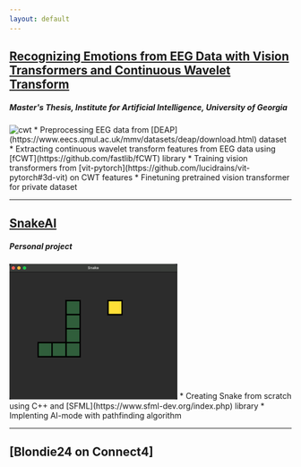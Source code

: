 ```yaml
---
layout: default
---
```


## [Recognizing Emotions from EEG Data with Vision Transformers and Continuous Wavelet Transform](https://github.com/agustin-lorenzo/emotion-recognition-thesis)
##### *Master's Thesis, Institute for Artificial Intelligence, University of Georgia*
<img src="figures/cwt.gif" alt="cwt" style="width:300px;"/>
* Preprocessing EEG data from [DEAP](https://www.eecs.qmul.ac.uk/mmv/datasets/deap/download.html) dataset
* Extracting continuous wavelet transform features from EEG data using [fCWT](https://github.com/fastlib/fCWT) library
* Training vision transformers from [vit-pytorch](https://github.com/lucidrains/vit-pytorch#3d-vit) on CWT features
* Finetuning pretrained vision transformer for private dataset

---

## [SnakeAI](https://github.com/agustin-lorenzo/snakeAI)
##### *Personal project*
<img src="figures/snake.png" alt="snake" style="width:300px;"/>
* Creating Snake from scratch using C++ and [SFML](https://www.sfml-dev.org/index.php) library
* Implenting AI-mode with pathfinding algorithm

---

## [Blondie24 on Connect4]